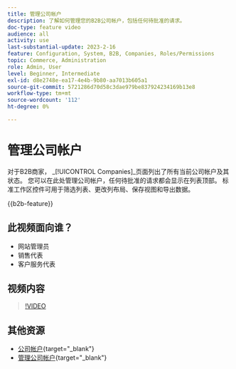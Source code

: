 ```yaml
---
title: 管理公司帐户
description: 了解如何管理您的B2B公司帐户，包括任何待批准的请求。
doc-type: feature video
audience: all
activity: use
last-substantial-update: 2023-2-16
feature: Configuration, System, B2B, Companies, Roles/Permissions
topic: Commerce, Administration
role: Admin, User
level: Beginner, Intermediate
exl-id: d8e2748e-ea17-4e4b-9b80-aa7013b605a1
source-git-commit: 5721286d70d58c3dae979be837924234169b13e8
workflow-type: tm+mt
source-wordcount: '112'
ht-degree: 0%

---
```


# 管理公司帐户

对于B2B商家， _[!UICONTROL Companies]_页面列出了所有当前公司帐户及其状态。 您可以在此处管理公司帐户，任何待批准的请求都会显示在列表顶部。 标准工作区控件可用于筛选列表、更改列布局、保存视图和导出数据。

{{b2b-feature}}

## 此视频面向谁？

- 网站管理员
- 销售代表
- 客户服务代表

## 视频内容

>[!VIDEO](https://video.tv.adobe.com/v/344447?quality=12&learn=on)

## 其他资源

- [公司帐户](https://experienceleague.adobe.com/docs/commerce-admin/b2b/companies/account-companies.html){target="_blank"}
- [管理公司帐户](https://experienceleague.adobe.com/docs/commerce-admin/b2b/companies/account-company-manage.html){target="_blank"}
